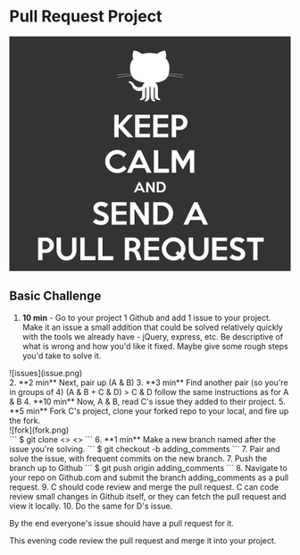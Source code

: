 # Pull Request Project
![request](request.gif)
## Basic Challenge

1. **10 min** - Go to your project 1 Github and add 1 issue to your project. Make it an issue a small addition that could be solved relatively quickly with the tools we already have - jQuery, express, etc. Be descriptive of what is wrong and how you'd like it fixed. Maybe give some rough steps you'd take to solve it.
<div style='width:300px;'>![issues](issue.png)</div>
2. **2 min** Next, pair up (A & B)
3. **3 min** Find another pair (so you're in groups of 4) (A & B + C & D)
> C & D follow the same instructions as for A & B
4. **10 min** Now, A & B, read C's issue they added to their project.
5. **5 min** Fork C's project, clone your forked repo to your local, and fire up the fork.
<div width="300px">![fork](fork.png)</div>
```
$ git clone <<your fork url>> <<new project name (optional)>>
```
6. **1 min** Make a new branch named after the issue you're solving.
```
$ git checkout -b adding_comments
```
7. Pair and solve the issue, with frequent commits on the new branch.
7. Push the branch up to Github
```
$ git push origin adding_comments
```
8. Navigate to your repo on Github.com and submit the branch adding_comments as a pull request.
9. C should code review and merge the pull request. C can code review small changes in Github itself, or they can fetch the pull request and view it locally.
10. Do the same for D's issue.

By the end everyone's issue should have a pull request for it.

This evening code review the pull request and merge it into your project.
